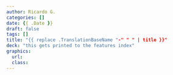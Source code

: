 ```yaml
---
author: Ricardo G.
categories: []
date: {{ .Date }}
draft: false
tags: []
title: "{{ replace .TranslationBaseName "-" " " | title }}"
deck: "this gets printed to the features index"
graphics: 
  url: 
  class: 
---
```

